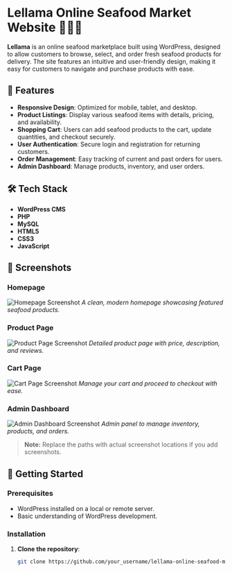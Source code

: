# Lellama Online Seafood Market Website 🌊🦐🦞

**Lellama** is an online seafood marketplace built using WordPress, designed to allow customers to browse, select, and order fresh seafood products for delivery. The site features an intuitive and user-friendly design, making it easy for customers to navigate and purchase products with ease.

## 🌟 Features

- **Responsive Design**: Optimized for mobile, tablet, and desktop.
- **Product Listings**: Display various seafood items with details, pricing, and availability.
- **Shopping Cart**: Users can add seafood products to the cart, update quantities, and checkout securely.
- **User Authentication**: Secure login and registration for returning customers.
- **Order Management**: Easy tracking of current and past orders for users.
- **Admin Dashboard**: Manage products, inventory, and user orders.

## 🛠️ Tech Stack

- **WordPress CMS**
- **PHP**
- **MySQL**
- **HTML5**
- **CSS3**
- **JavaScript**

## 📸 Screenshots

### Homepage
![Homepage Screenshot](./screenshots/homepage.png)
*A clean, modern homepage showcasing featured seafood products.*

### Product Page
![Product Page Screenshot](./screenshots/product_page.png)
*Detailed product page with price, description, and reviews.*

### Cart Page
![Cart Page Screenshot](./screenshots/cart.png)
*Manage your cart and proceed to checkout with ease.*

### Admin Dashboard
![Admin Dashboard Screenshot](./screenshots/admin_dashboard.png)
*Admin panel to manage inventory, products, and orders.*

> **Note:** Replace the paths with actual screenshot locations if you add screenshots.

## 🚀 Getting Started

### Prerequisites

- WordPress installed on a local or remote server.
- Basic understanding of WordPress development.

### Installation

1. **Clone the repository**:
   ```bash
   git clone https://github.com/your_username/lellama-online-seafood-market.git
